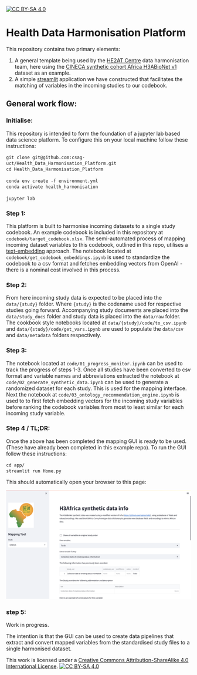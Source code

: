 [![CC BY-SA 4.0][cc-by-sa-shield]][cc-by-sa]

# Health Data Harmonisation Platform

This repository contains two primary elements:
1) A general template being used by the [HE2AT Centre](https://heatcenter.wrhi.ac.za) data harmonisation team, here using the [CINECA synthetic cohort Africa H3ABioNet v1](https://www.cineca-project.eu/synthetic-data/sdc-africa-h3abionet-v1) dataset as an example.
2) A simple [streamlit](https://streamlit.io) application we have constructed that facilitates the matching of variables in the incoming studies to our codebook.

## General work flow:

### Initialise:

This repository is intended to form the foundation of a jupyter lab based data science platform. To configure this on your local machine follow these instructions:

```
git clone git@github.com:csag-uct/Health_Data_Harmonisation_Platform.git
cd Health_Data_Harmonisation_Platform

conda env create -f environment.yml
conda activate health_harmonisation

jupyter lab
```

### Step 1: 

This platform is built to harmonise incoming datasets to a single study codebook. An example codebook is included in this repository at `codebook/target_codebook.xlsx`. The semi-automated process of mapping incoming dataset variables to this codebook, outlined in this repo, utilises a [text-embedding](https://platform.openai.com/docs/guides/embeddings/what-are-embeddings) approach. The notebook located at `codebook/get_codebook_embeddings.ipynb` is used to standardize the codebook to a csv format and fetches embedding vectors from OpenAI - there is a nominal cost involved in this process. 


### Step 2: 

From here incoming study data is expected to be placed into the `data/{study}` folder. Where `{study}` is the codename used for respective studies going forward. Accompanying study documents are placed into the `data/study_docs` folder and study data is placed into the `data/raw` folder. The cookbook style notebooks located at `data/{study}/code/to_csv.ipynb` and  `data/{study}/code/get_vars.ipynb` are used to populate the `data/csv` and `data/metadata` folders respectively. 

### Step 3: 

The notebook located at `code/01_progress_monitor.ipynb` can be used to track the progress of steps 1-3. Once all studies have been converted to csv format and variable names and abbreviations extracted the notebook at `code/02_generate_synthetic_data.ipynb` can be used to generate a randomized dataset for each study. This is used for the mapping interface. Next the notebook at `code/03_ontology_recommendation_engine.ipynb` is used to to first fetch embedding vectors for the incoming study variables before ranking the codebook variables from most to least similar for each incoming study variable. 

### Step 4 / TL;DR:

Once the above has been completed the mapping GUI is ready to be used. (These have already been completed in this example repo). To run the GUI follow these instructions:

```
cd app/
streamlit run Home.py
```

This should automatically open your browser to this page:

![GUI screenshot](GUI.png)

### step 5:
Work in progress. 

The intention is that the GUI can be used to create data pipelines that extract and convert mapped variables from the standardised study files to a single harmonised dataset. 


This work is licensed under a
[Creative Commons Attribution-ShareAlike 4.0 International License][cc-by-sa].  [![CC BY-SA 4.0][cc-by-sa-image]][cc-by-sa]

[cc-by-sa]: http://creativecommons.org/licenses/by-sa/4.0/
[cc-by-sa-image]: https://licensebuttons.net/l/by-sa/4.0/88x31.png
[cc-by-sa-shield]: https://img.shields.io/badge/License-CC%20BY--SA%204.0-lightgrey.svg

